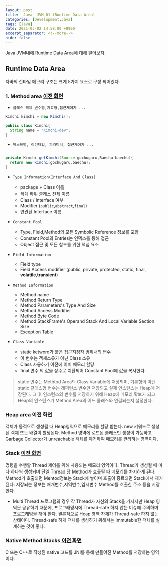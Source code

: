 ```yaml
---
layout: post
title: -Java- JVM 01 (Runtime Data Area)
categories: [Development,Java]
tags: [Java]
date: 2021-03-02 14:58:00 +0900
excerpt_separator: <!--more-->
hide: false
---
```

 Java JVM내에 Runtime Data Area에 대해 알아보자.
<!--more-->

## Runtime Data Area  

자바의 런타임 메모리 구조는 크게 5가지 요소로 구성 되어있다.  

### 1. Method area  [**이전 화면**](javascript:history.back())  

 - `클래스 객체 변수명,자료형,접근제어자 ...`  

  ```java
  Kimchi kimchi = new Kimchi();

  public class Kimchi{
    String name = "Kimchi-dev";
  }
  ```  

  - `메소드명, 리턴타입, 파라미터, 접근제어자 ...`    

  ```java

  private Kimchi getKimchi(Source gochugaru,Baechu baechu){
    return new Kimchi(gochugaru,baechu);
  }

  ```  

- `Type Information(Interface And Class)`  
  - package + Class 이름  
  - 직계 하위 클레스 전체 이름  
  - Class / Interface 여부  
  - Modifier (`public`,`abstract`,`final`)  
  - 연관된 Interface 이름  

- `Constant Pool`  
  - Type, Field,Method의 모든 Symbolic Reference 정보를 포함  
  - Constant Pool의 Entries는 인덱스를 통해 접근  
  - Object 접근 및 모든 참조를 위한 핵심 요소  

- `Field Information`  
  - Field type  
  - Field Access modifier (public, private, protected, static, final, **volatile**,**transient**)  

- `Method Information`  
  - Method name  
  - Method Return Type  
  - Method Parameters's Type And Size  
  - Method Access Modifier  
  - Method Byte Code
  - Method StackFrame's Operand Stack And Local Variable Section Size  
  - Exception Table  

- `Class Variable`  
  - static ketword가 붙은 접근지정자 범위내의 변수  
  - 이 변수는 객체소유가 아닌 Class 소유  
  - Class 사용하기 이전에 이미 메모리 할당  
  - final 변수 의 값을 상수로 치환되어 Constant Pool에 값을 복사한다.  

> static 변수는 Methtod Area의 Class Variable에 저장되며, 기본형이 아닌 static 클래스형 변수는 레퍼런스 변수만 저장되고 실제 인스턴스는 Heap에 저장된다. 그 후 인스턴스의 변수를 저장하기 위해 Heap에 메모리 확보가 되고 Heap의 인스턴스가 Method Area의 어느 클래스와 연결되는지 설정한다.  

### Heap area  [**이전 화면**](javascript:history.back())  

객체가 동적으로 생성될 때 Heap영역으로 메모리를 할당 받는다. new 키워드로 생성된 객체 또는 배열이 할당된다. Method 영역에 로드된 클래스만 생성이 가능하고 Garbage Collector가 unreachable 객체를 제거하여 메모리를 관리하는 영역이다.  

### Stack  [**이전 화면**](javascript:history.back())  

명령을 수행할 Thread 제어를 위해 사용되는 메모리 영역이다. Thread가 생성될 때 마다 하나씩 생성되며 단일 Thread 당 Method가 호출될 때 메모리를 차지하게 된다. Method가 호출되면 Mehtod정보는 Stack에 쌓이며 호출이 종료되면 Stack에서 제거된다. 저장되는 정보는 매개변수,지역변수,임시변수 Method를 호출한 주소 등을 저장 한다.  
- Multi Thread 프로그램의 경우 각 Thread가 자신의 Stack을 가지지만 Heap 영역은 공유하기 때문에, 프로그래밍시에 Thread-safe 하지 않는 이슈에 주의하며 프로그래밍을 해야 한다. 결론적으로 Heap 영역 자체가 Thread-safe 하지 않는 상태이다. Thread-safe 하게 객체를 생성하기 위해서는 Immutable한 객체를 설계하는 것이 좋다.  

### Native Method Stacks  [**이전 화면**](javascript:history.back())  
C 또는 C++로 작성된 native 코드를 JNI를 통해 만들어진 Method를 저장하는 영역이다.  
  
